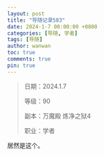 ```yaml
---
layout: post
title: "导随记录583"
date: 2024-1-7 00:00:00 +0800
categories: [导随, 学者]
tags: [导随]
author: wanwan
toc: true
comments: true
pin: true
---
```

> 日期：2024.1.7
>
> 等级：90
>
> 副本：万魔殿 炼净之狱4
>
> 职业：学者

居然是这个。